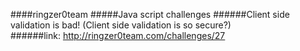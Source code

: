 ####ringzer0team
#####Java script challenges
######Client side validation is bad!  (Client side validation is so secure?)  
######link: http://ringzer0team.com/challenges/27
